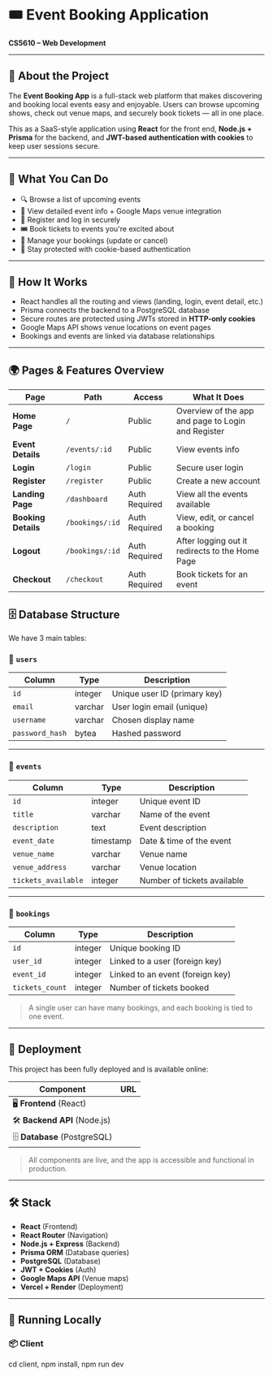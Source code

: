 # 🎟️ Event Booking Application

**CS5610 – Web Development**  

---

## 📌 About the Project

The **Event Booking App** is a full-stack web platform that makes discovering and booking local events easy and enjoyable. Users can browse upcoming shows, check out venue maps, and securely book tickets — all in one place.

This as a SaaS-style application using **React** for the front end, **Node.js + Prisma** for the backend, and **JWT-based authentication with cookies** to keep user sessions secure.

---

## 🎯 What You Can Do

- 🔍 Browse a list of upcoming events
- 📍 View detailed event info + Google Maps venue integration
- 📝 Register and log in securely
- 🎟️ Book tickets to events you're excited about
- 📄 Manage your bookings (update or cancel)
- 🔐 Stay protected with cookie-based authentication

---

## 🧠 How It Works 

- React handles all the routing and views (landing, login, event detail, etc.)
- Prisma connects the backend to a PostgreSQL database
- Secure routes are protected using JWTs stored in **HTTP-only cookies**
- Google Maps API shows venue locations on event pages
- Bookings and events are linked via database relationships

---
## 🌍 Pages & Features Overview

| Page             | Path            | Access         | What It Does                             |
|------------------|------------------|----------------|------------------------------------------|
| **Home Page**    | `/`              | Public         | Overview of the app and page to Login and Register                        |
| **Event Details**| `/events/:id`    | Public         | View events info                   |
| **Login**        | `/login`         | Public         | Secure user login                        |
| **Register**     | `/register`      | Public         | Create a new account                     |
| **Landing Page**    | `/dashboard`     | Auth Required  | View all the events available          |
| **Booking Details**     | `/bookings/:id`  | Auth Required  | View, edit, or cancel a booking          |
| **Logout**       | `/bookings/:id`  | Auth Required  | After logging out it redirects to the Home Page          |
| **Checkout**     | `/checkout`      | Auth Required  | Book tickets for an event  

## 🗄️ Database Structure

We have 3 main tables:

### 👤 `users`

| Column         | Type      | Description                     |
|----------------|-----------|---------------------------------|
| `id`           | integer   | Unique user ID (primary key)    |
| `email`        | varchar   | User login email (unique)       |
| `username`     | varchar   | Chosen display name             |
| `password_hash`| bytea     | Hashed password                 |

---

### 🎫 `events`

| Column            | Type      | Description                            |
|-------------------|-----------|----------------------------------------|
| `id`              | integer   | Unique event ID                        |
| `title`           | varchar   | Name of the event                      |
| `description`     | text      | Event description                      |
| `event_date`      | timestamp | Date & time of the event               |
| `venue_name`      | varchar   | Venue name                             |
| `venue_address`   | varchar   | Venue location                         |
| `tickets_available` | integer | Number of tickets available            |

---

### 🧾 `bookings`

| Column          | Type      | Description                                |
|-----------------|-----------|--------------------------------------------|
| `id`            | integer   | Unique booking ID                          |
| `user_id`       | integer   | Linked to a user (foreign key)             |
| `event_id`      | integer   | Linked to an event (foreign key)           |
| `tickets_count` | integer   | Number of tickets booked                   |

> A single user can have many bookings, and each booking is tied to one event.

---

## 🚀 Deployment

This project has been fully deployed and is available online:

| Component | URL |
|----------|-----|
| 🖥️ **Frontend** (React) 
| 🛠 **Backend API** (Node.js) 
| 🗄 **Database** (PostgreSQL) 

> All components are live, and the app is accessible and functional in production.

---

## 🛠 Stack

- **React** (Frontend)
- **React Router** (Navigation)
- **Node.js + Express** (Backend)
- **Prisma ORM** (Database queries)
- **PostgreSQL** (Database)
- **JWT + Cookies** (Auth)
- **Google Maps API** (Venue maps)
- **Vercel + Render** (Deployment)

---

## 🚀 Running Locally

### 📦 Client

cd client,
npm install,
npm run dev
